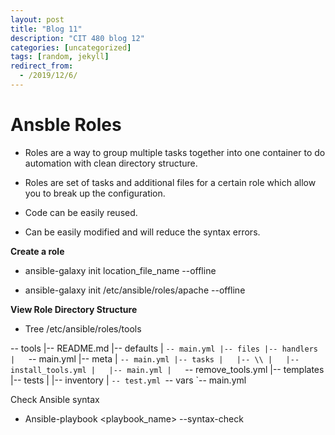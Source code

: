 ```yaml
---
layout: post
title: "Blog 11"
description: "CIT 480 blog 12"
categories: [uncategorized]
tags: [random, jekyll]
redirect_from:
  - /2019/12/6/
---
```


# Ansble Roles

* Roles are a way to group multiple tasks together into one container to do automation with clean directory structure.

* Roles are set of tasks and additional files for a certain role which allow you to break up the configuration.

* Code can be easily reused. 

* Can be easily modified and will reduce the syntax errors.


__Create a role__

* ansible-galaxy init location_file_name --offline

* ansible-galaxy init /etc/ansible/roles/apache  --offline

__View Role Directory Structure__

* Tree /etc/ansible/roles/tools

 -- tools
    |-- README.md
    |-- defaults
    |   `-- main.yml
    |-- files
    |-- handlers
    |   `-- main.yml
    |-- meta
    |   `-- main.yml
    |-- tasks
    |   |-- \\
    |   |-- install_tools.yml
    |   |-- main.yml
    |   `-- remove_tools.yml
    |-- templates
    |-- tests
    |   |-- inventory
    |   `-- test.yml
    `-- vars
        `-- main.yml

Check Ansible syntax
* Ansible-playbook <playbook_name> --syntax-check

